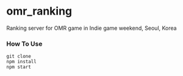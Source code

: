 # omr_ranking
Ranking server for OMR game in Indie game weekend, Seoul, Korea

### How To Use
``` 
git clone
npm install
npm start
```